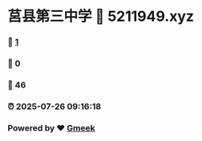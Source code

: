 # 莒县第三中学 :link: 5211949.xyz 
### :page_facing_up: [1](5211949.xyz/tag.html) 
### :speech_balloon: 0 
### :hibiscus: 46 
### :alarm_clock: 2025-07-26 09:16:18 
### Powered by :heart: [Gmeek](https://github.com/Meekdai/Gmeek)
